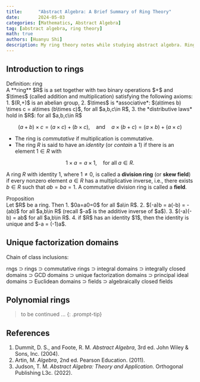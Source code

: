 ```yaml
---
title:      "Abstract Algebra: A Brief Summary of Ring Theory"
date:       2024-05-03
categories: [Mathematics, Abstract Algebra]
tag: [abstract algebra, ring theory]
math: true
authors: [Huanyu Shi]
description: My ring theory notes while studying abstract algebra. Ring theory explores various properties and structures within rings, such as subrings, ideals, homomorphisms, quotient rings, and the structure of polynomial rings.
---
```

## Introduction to rings
<div class="box-info" markdown="1">
<div class="title"> Definition: ring </div>
A **ring** $R$ is a set together with two binary operations $+$ and $\times$ (called addition and multiplication) satisfying the following axioms:
1. $(R,+)$ is an abelian group,
2. $\times$ is *associative*: $(a\times b) \times c = a\times (b\times c)$, for all $a,b,c\in R$,
3. the *distributive laws* hold in $R$: for all $a,b,c\in R$

$$
\begin{equation}
(a+b)\times c = (a\times c) + (b\times c), \quad \text{and}  \quad a\times (b+c) = (a\times b) + (a\times c)
\end{equation}
$$

</div>

- The ring is *commutative* if multiplication is commutative.
- The ring $R$ is said to have an *identity* (or *contain* a $1$) if there is an element $1\in R$ with 

$$
\begin{equation}
    1\times a = a\times 1, \quad \text{for all $a\in R$}.
\end{equation}
$$

A ring $R$ with identity $1$, where $1 \neq 0$, is called a **division ring** (or **skew field**) if every nonzero element $a\in R$ has a multiplicative inverse, i.e., there exists $b \in R$ such that $ab=ba=1$. A commutative division ring is called a **field**.

<div class="box-warning" markdown="1">
<div class="title"> Proposition </div>
Let $R$ be a ring. Then
1. $0a=a0=0$ for all $a\in R$.
2. $(-a)b = a(-b) = -(ab)$ for all $a,b\in R$ (recall $-a$ is the additive inverse of $a$).
3. $(-a)(-b) = ab$ for all $a,b\in R$.
4. if $R$ has an identity $1$, then the identity is unique and $-a = (-1)a$. 
</div>

## Unique factorization domains

Chain of class inclusions:

rngs $\supset$ rings $\supset$ commutative rings $\supset$ integral domains $\supset$ integrally closed domains $\supset$ GCD domains $\supset$ unique factorization domains $\supset$ principal ideal domains $\supset$ Euclidean domains $\supset$ fields $\supset$ algebraically closed fields

## Polynomial rings

> to be continued ...
{: .prompt-tip}

## References
1. Dummit, D. S., and Foote, R. M. *Abstract Algebra*, 3rd ed. John Wiley & Sons, Inc. (2004).
2. Artin, M. *Algebra*, 2nd ed. Pearson Education. (2011).
3. Judson, T. M. *Abstract Algebra: Theory and Application*. Orthogonal Publishing L3c. (2022).

